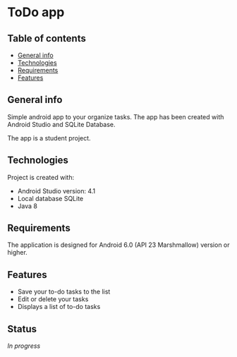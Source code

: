 # ToDo app

## Table of contents
* [General info](#general-info)
* [Technologies](#technologies)
* [Requirements](#requirements)
* [Features](#features)

## General info
Simple android app to your organize tasks. The app has been created with Android Studio and SQLite Database. 

The app is a student project.

## Technologies
Project is created with:
* Android Studio version: 4.1
* Local database SQLite
* Java 8

## Requirements
The application is designed for Android 6.0 (API 23 Marshmallow) version or higher.

## Features
* Save your to-do tasks to the list
* Edit or delete your tasks
* Displays a list of to-do tasks

## Status
*In progress*
